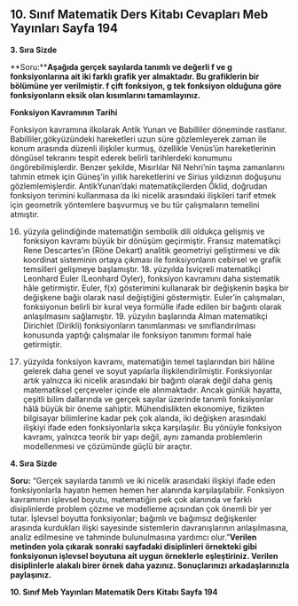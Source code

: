 ## 10. Sınıf Matematik Ders Kitabı Cevapları Meb Yayınları Sayfa 194

**3. Sıra Sizde**

**Soru:****Aşağıda gerçek sayılarda tanımlı ve değerli f ve g fonksiyonlarına ait iki farklı grafik yer almaktadır. Bu grafiklerin bir bölümüne yer verilmiştir. f çift fonksiyon, g tek fonksiyon olduğuna göre fonksiyonların eksik olan kısımlarını tamamlayınız.**

**Fonksiyon Kavramının Tarihi**

Fonksiyon kavramına ilkolarak Antik Yunan ve Babilliler döneminde rastlanır. Babilliler,gökyüzündeki hareketleri uzun süre gözlemleyerek zaman ile konum arasında düzenli ilişkiler kurmuş, özellikle Venüs’ün hareketlerinin döngüsel tekrarını tespit ederek belirli tarihlerdeki konumunu öngörebilmişlerdir. Benzer şekilde, Mısırlılar Nil Nehri’nin taşma zamanlarını tahmin etmek için Güneş’in yıllık hareketlerini ve Sirius yıldızının doğuşunu gözlemlemişlerdir. AntikYunan’daki matematikçilerden Öklid, doğrudan fonksiyon terimini kullanmasa da iki nicelik arasındaki ilişkileri tarif etmek için geometrik yöntemlere başvurmuş ve bu tür çalışmaların temelini atmıştır.

16. yüzyıla gelindiğinde matematiğin sembolik dili oldukça gelişmiş ve fonksiyon kavramı büyük bir dönüşüm geçirmiştir. Fransız matematikçi Rene Descartes’ın (Röne Dekart) analitik geometriyi geliştirmesi ve dik koordinat sisteminin ortaya çıkması ile fonksiyonların cebirsel ve grafik temsilleri gelişmeye başlamıştır. 18. yüzyılda İsviçreli matematikçi Leonhard Euler (Leonhard Oyler), fonksiyon kavramını daha sistematik hâle getirmiştir. Euler, f(x) gösterimini kullanarak bir değişkenin başka bir değişkene bağiı olarak nasıl değiştiğini göstermiştir. Euler’in çalışmaları, fonksiyonun belirli bir kural veya formülle ifade edilen bir bağıntı olarak anlaşılmasını sağlamıştır. 19. yüzyılın başlarında Alman matematikçi Dirichlet (Dirikli) fonksiyonların tanımlanması ve sınıflandırılması konusunda yaptığı çalışmalar ile fonksiyon tanımını formal hale getirmiştir.

20. yüzyılda fonksiyon kavramı, matematiğin temel taşlarından biri hâline gelerek daha genel ve soyut yapılarla ilişkilendirilmiştir. Fonksiyonlar artık yalnızca iki nicelik arasındaki bir bağıntı olarak değil daha geniş matematiksel çerçeveler içinde ele alınmaktadır. Ancak günlük hayatta, çeşitli bilim dallarında ve gerçek sayılar üzerinde tanımlı fonksiyonlar hâlâ büyük bir öneme sahiptir. Mühendislikten ekonomiye, fizikten bilgisayar bilimlerine kadar pek çok alanda, iki değişken arasındaki ilişkiyi ifade eden fonksiyonlarla sıkça karşılaşılır. Bu yönüyle fonksiyon kavramı, yalnızca teorik bir yapı değil, aynı zamanda problemlerin modellenmesi ve çözümünde güçlü bir araçtır.

**4. Sıra Sizde**

**Soru:** “Gerçek sayılarda tanımlı ve iki nicelik arasındaki ilişkiyi ifade eden fonksiyonlarla hayatın hemen hemen her alanında karşılaşılabilir. Fonksiyon kavramının işlevsel boyutu, matematiğin pek çok alanında ve farklı disiplinlerde problem çözme ve modelleme açısından çok önemli bir yer tutar. İşlevsel boyutta fonksiyonlar; bağımlı ve bağımsız değişkenler arasında kurdukları ilişki sayesinde sistemlerin davranışlarının anlaşılmasına, analiz edilmesine ve tahminde bulunulmasına yardımcı olur.”**Verilen metinden yola çıkarak sonraki sayfadaki disiplinleri örnekteki gibi fonksiyonun işlevsel boyutuna ait uygun örneklerle eşleştiriniz. Verilen disiplinlerle alakalı birer örnek daha yazınız. Sonuçlarınızı arkadaşlarınızla paylaşınız.**

**10. Sınıf Meb Yayınları Matematik Ders Kitabı Sayfa 194**